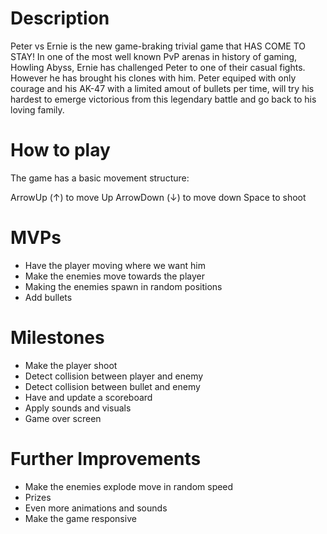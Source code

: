 # Description 

Peter vs Ernie is the new game-braking trivial game that HAS COME TO STAY! In one of the most well known PvP arenas in history of gaming, Howling Abyss, Ernie has challenged Peter to one of their casual fights. However he has brought his clones with him. Peter equiped with only courage and his AK-47 with a limited amout of bullets per time, will try his hardest to emerge victorious from this legendary battle and go back to his loving family. 

# How to play

The game has a basic movement structure:

ArrowUp (↑) to move Up
ArrowDown (↓) to move down
Space to shoot


# MVPs 

- Have the player moving where we want him
- Make the enemies move towards the player
- Making the enemies spawn in random positions
- Add bullets


# Milestones
- Make the player shoot
- Detect collision between player and enemy
- Detect collision between bullet and enemy
- Have and update a scoreboard
- Apply sounds and visuals
- Game over screen


# Further Improvements
- Make the enemies explode move in random speed
- Prizes
- Even more animations and sounds
- Make the game responsive

